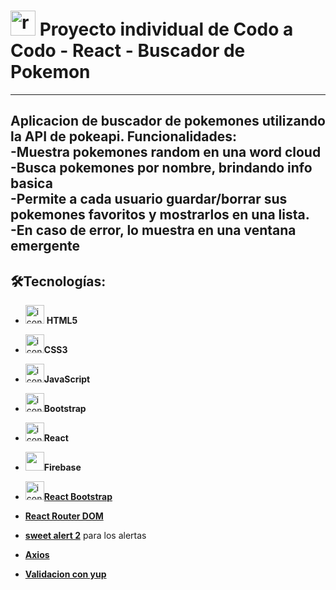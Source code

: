 # <img src="https://img.icons8.com/bubbles/40/null/react.png" alt="react" widht="40" height="40" /> Proyecto individual de Codo a Codo - React - Buscador de Pokemon

---  
 

Aplicacion de buscador de pokemones utilizando la API de pokeapi. Funcionalidades:   
-Muestra pokemones random en una word cloud  
-Busca pokemones por nombre, brindando info basica    
-Permite a cada usuario guardar/borrar sus pokemones favoritos y mostrarlos en una lista.  
-En caso de error, lo muestra en una ventana emergente  
---  

## 🛠️Tecnologías:

- <img src="https://img.icons8.com/color/30/null/html-5--v1.png" alt="icono de HTML5" widht="30" height="30" /> **HTML5**

- <img src="https://img.icons8.com/color/30/null/css3.png" alt="icono de CSS3" widht="30" height="30" />**CSS3**

- <img src="https://img.icons8.com/color/30/null/javascript--v1.png" alt="icono de JavaScript" widht="30" height="30" />**JavaScript**

- <img src="https://img.icons8.com/color/30/null/bootstrap.png" alt="icono de Bootstrap" widht="30" height="30" />**Bootstrap**

- <img src="https://img.icons8.com/plasticine/30/null/react.png" alt="icono de React" widht="30" height="30" />**React**
  
- <img src="https://img.icons8.com/color/30/null/firebase.png" widht="30" height="30" />**Firebase**  
  
- [<img src="https://img.icons8.com/color/30/null/bootstrap.png" alt="icono de Bootstrap" widht="30" height="30" />**React Bootstrap**](https://react-bootstrap.github.io/)  

- [**React Router DOM**](https://reactrouter.com/en/main)  

- [**sweet alert 2**](https://sweetalert2.github.io/) para los alertas  

- [**Axios**](https://axios-http.com/)
  
- [**Validacion con yup**](https://www.npmjs.com/package/yup)  
  

